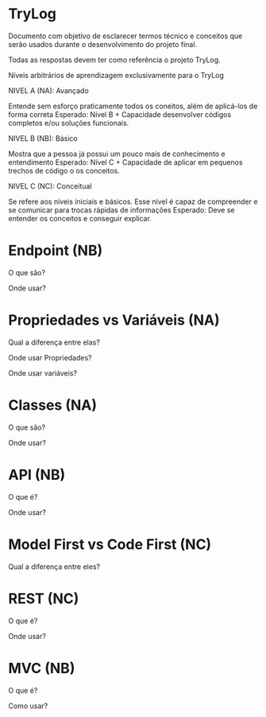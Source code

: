 # TryLog

Documento com objetivo de esclarecer termos técnico e conceitos que serão usados durante o desenvolvimento do projeto final.

Todas as respostas devem ter como referência o projeto TryLog.


Níveis arbitrários de aprendizagem exclusivamente para o TryLog


NIVEL A (NA): Avançado

Entende sem esforço praticamente todos os coneitos, além de aplicá-los de forma correta
Esperado: Nível B + Capacidade desenvolver códigos completos e/ou soluções funcionais.


NIVEL B (NB): Básico   

Mostra que a pessoa já possui um pouco mais de conhecimento e entendimento
Esperado: Nível C + Capacidade de aplicar em pequenos trechos de código o os conceitos.


NIVEL C (NC): Conceitual 

Se refere aos níveis iniciais e básicos. Esse nível é capaz de compreender e se comunicar para trocas rápidas de informações 
Esperado: Deve se entender os conceitos e conseguir explicar.



# Endpoint (NB)

O que são?

Onde usar?


# Propriedades vs Variáveis (NA)

Qual a diferença entre elas?

Onde usar Propriedades?

Onde usar variáveis?


# Classes (NA)

O que são?

Onde usar?


# API (NB)

O que é?

Onde usar?

# Model First vs Code First (NC)

Qual a diferença entre eles?


# REST (NC)

O que é?

Onde usar?

# MVC (NB)

O que é?

Como usar?




